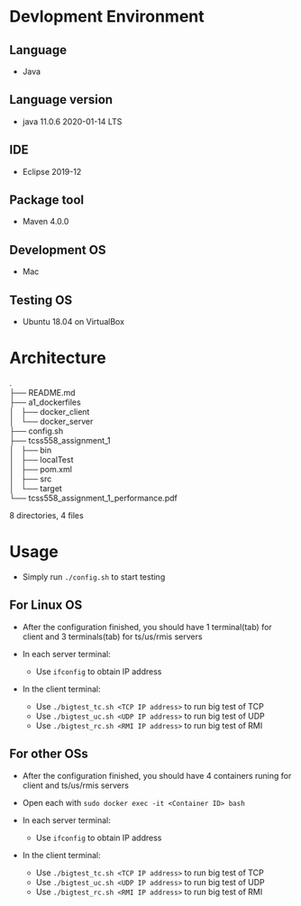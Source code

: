 # Devlopment Environment
## Language
  - Java

## Language version
  - java 11.0.6 2020-01-14 LTS

## IDE
  - Eclipse 2019-12

## Package tool
  - Maven 4.0.0

## Development OS 
  - Mac

## Testing OS 
  - Ubuntu 18.04 on VirtualBox

# Architecture
.  
├── README.md   
├── a1_dockerfiles   
│   ├── docker_client   
│   └── docker_server   
├── config.sh   
├── tcss558_assignment_1   
│   ├── bin   
│   ├── localTest   
│   ├── pom.xml   
│   ├── src   
│   └── target   
└── tcss558_assignment_1_performance.pdf   

8 directories, 4 files 

# Usage
  - Simply run `./config.sh` to start testing

## For Linux OS
  - After the configuration finished, you should have 1 terminal(tab) for client
and 3 terminals(tab) for ts/us/rmis servers

  - In each server terminal:
    - Use `ifconfig` to obtain IP address

  - In the client terminal:
    - Use `./bigtest_tc.sh <TCP IP address>` to run big test of TCP
    - Use `./bigtest_uc.sh <UDP IP address>` to run big test of UDP
    - Use `./bigtest_rc.sh <RMI IP address>` to run big test of RMI

## For other OSs
  - After the configuration finished, you should have 4 containers runing for
client and ts/us/rmis servers

  - Open each with `sudo docker exec -it <Container ID> bash`

  - In each server terminal:
    - Use `ifconfig` to obtain IP address

  - In the client terminal:
    - Use `./bigtest_tc.sh <TCP IP address>` to run big test of TCP
    - Use `./bigtest_uc.sh <UDP IP address>` to run big test of UDP
    - Use `./bigtest_rc.sh <RMI IP address>` to run big test of RMI

